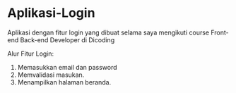 # Aplikasi-Login
Aplikasi dengan fitur login yang dibuat selama saya mengikuti course Front-end Back-end Developer di Dicoding

Alur Fitur Login:
1. Memasukkan email dan password
2. Memvalidasi masukan.
3. Menampilkan halaman beranda.
